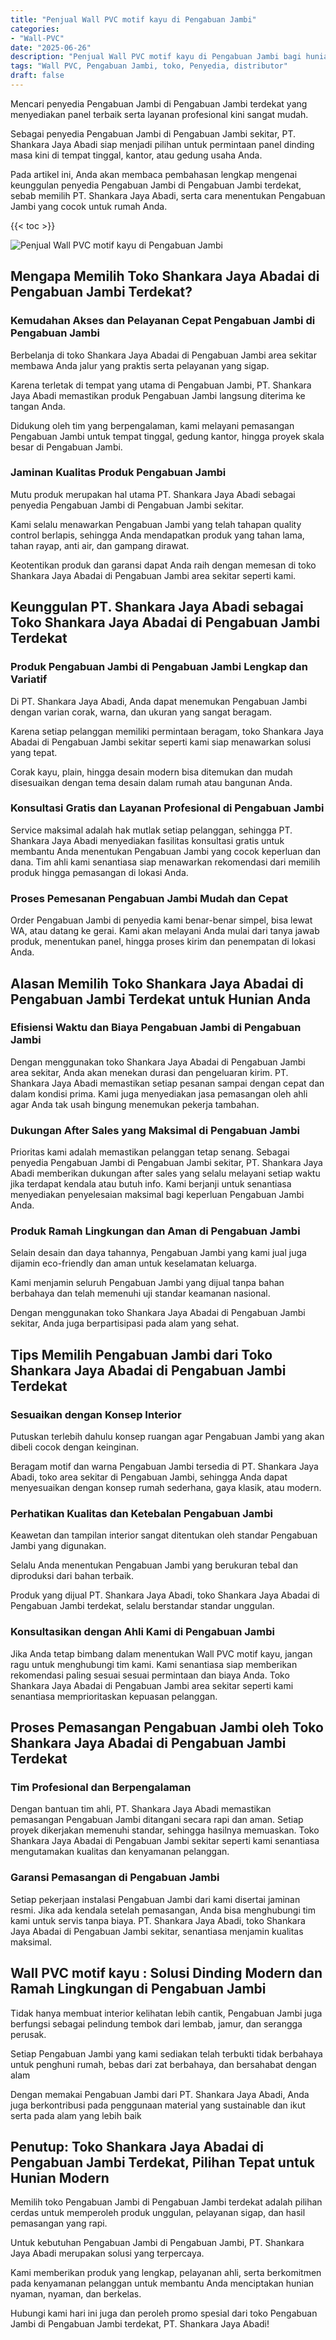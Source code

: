 ```yaml
---
title: "Penjual Wall PVC motif kayu di Pengabuan Jambi"
categories: 
- "Wall-PVC"
date: "2025-06-26"
description: "Penjual Wall PVC motif kayu di Pengabuan Jambi bagi hunian, kantor, dan ritel. Panel berkualitas, variasi motif, variasi warna menarik, dengan servis pemasangan dikerjakan oleh teknisi ahli serta kepastian resmi!|Servis penjualan Wall PVC motif kayu di Pengabuan Jambi bagi kebutuhan rumah, kantor, atau ritel, dengan produk berkualitas dan instalasi oleh tenaga ahli profesional dan jaminan resmi.|Alternatif Wall PVC motif kayu di Pengabuan Jambi yang andal untuk rumah, perkantoran, dan ritel, dengan produk unggulan dan pemasangan oleh tim berpengalaman dan jaminan resmi.|Distribusi Wall PVC motif kayu di Pengabuan Jambi bagi rumah, office, dan ritel, dengan panel berkualitas dan pemasangan dikerjakan oleh teknisi ahli, disertai beserta jaminan resmi.}"
tags: "Wall PVC, Pengabuan Jambi, toko, Penyedia, distributor"
draft: false
---
```


Mencari penyedia Pengabuan Jambi di Pengabuan Jambi terdekat yang menyediakan panel terbaik serta layanan profesional kini sangat mudah.

Sebagai penyedia Pengabuan Jambi di Pengabuan Jambi sekitar, PT. Shankara Jaya Abadi siap menjadi pilihan untuk permintaan panel dinding masa kini di tempat tinggal, kantor, atau gedung usaha Anda.

Pada artikel ini, Anda akan membaca pembahasan lengkap mengenai keunggulan penyedia Pengabuan Jambi di Pengabuan Jambi terdekat, sebab memilih PT. Shankara Jaya Abadi, serta cara menentukan Pengabuan Jambi yang cocok untuk rumah Anda.

{{< toc >}}

![Penjual Wall PVC motif kayu di Pengabuan Jambi](/images/Wall-PVC/Penjual-Wall-PVC-motif-kayu-di-Pengabuan-Jambi.png)


## Mengapa Memilih Toko Shankara Jaya Abadai di Pengabuan Jambi Terdekat?

### Kemudahan Akses dan Pelayanan Cepat Pengabuan Jambi di Pengabuan Jambi

Berbelanja di toko Shankara Jaya Abadai di Pengabuan Jambi area sekitar membawa Anda jalur yang praktis serta pelayanan yang sigap.

Karena terletak di tempat yang utama di Pengabuan Jambi, PT. Shankara Jaya Abadi memastikan produk Pengabuan Jambi langsung diterima ke tangan Anda.

Didukung oleh tim yang berpengalaman, kami melayani pemasangan Pengabuan Jambi untuk tempat tinggal, gedung kantor, hingga proyek skala besar di Pengabuan Jambi.

### Jaminan Kualitas Produk Pengabuan Jambi

Mutu produk merupakan hal utama PT. Shankara Jaya Abadi sebagai penyedia Pengabuan Jambi di Pengabuan Jambi sekitar.

Kami selalu menawarkan Pengabuan Jambi yang telah tahapan quality control berlapis, sehingga Anda mendapatkan produk yang tahan lama, tahan rayap, anti air, dan gampang dirawat.

Keotentikan produk dan garansi dapat Anda raih dengan memesan di toko Shankara Jaya Abadai di Pengabuan Jambi area sekitar seperti kami.

## Keunggulan PT. Shankara Jaya Abadi sebagai Toko Shankara Jaya Abadai di Pengabuan Jambi Terdekat

### Produk Pengabuan Jambi di Pengabuan Jambi Lengkap dan Variatif

Di PT. Shankara Jaya Abadi, Anda dapat menemukan Pengabuan Jambi dengan varian corak, warna, dan ukuran yang sangat beragam.

Karena setiap pelanggan memiliki permintaan beragam, toko Shankara Jaya Abadai di Pengabuan Jambi sekitar seperti kami siap menawarkan solusi yang tepat.

Corak kayu, plain, hingga desain modern bisa ditemukan dan mudah disesuaikan dengan tema desain dalam rumah atau bangunan Anda.

### Konsultasi Gratis dan Layanan Profesional di Pengabuan Jambi

Service maksimal adalah hak mutlak setiap pelanggan, sehingga PT. Shankara Jaya Abadi menyediakan fasilitas konsultasi gratis untuk membantu Anda menentukan Pengabuan Jambi yang cocok keperluan dan dana. Tim ahli kami senantiasa siap menawarkan rekomendasi dari memilih produk hingga pemasangan di lokasi Anda.

### Proses Pemesanan Pengabuan Jambi Mudah dan Cepat

Order Pengabuan Jambi di penyedia kami benar-benar simpel, bisa lewat WA, atau datang ke gerai. Kami akan melayani Anda mulai dari tanya jawab produk, menentukan panel, hingga proses kirim dan penempatan di lokasi Anda.

## Alasan Memilih Toko Shankara Jaya Abadai di Pengabuan Jambi Terdekat untuk Hunian Anda

### Efisiensi Waktu dan Biaya Pengabuan Jambi di Pengabuan Jambi

Dengan menggunakan toko Shankara Jaya Abadai di Pengabuan Jambi area sekitar, Anda akan menekan durasi dan pengeluaran kirim. PT. Shankara Jaya Abadi memastikan setiap pesanan sampai dengan cepat dan dalam kondisi prima. Kami juga menyediakan jasa pemasangan oleh ahli agar Anda tak usah bingung menemukan pekerja tambahan.

### Dukungan After Sales yang Maksimal di Pengabuan Jambi

Prioritas kami adalah memastikan pelanggan tetap senang. Sebagai penyedia Pengabuan Jambi di Pengabuan Jambi sekitar, PT. Shankara Jaya Abadi memberikan dukungan after sales yang selalu melayani setiap waktu jika terdapat kendala atau butuh info. Kami berjanji untuk senantiasa menyediakan penyelesaian maksimal bagi keperluan Pengabuan Jambi Anda.

### Produk Ramah Lingkungan dan Aman di Pengabuan Jambi

Selain desain dan daya tahannya, Pengabuan Jambi yang kami jual juga dijamin eco-friendly dan aman untuk keselamatan keluarga.

Kami menjamin seluruh Pengabuan Jambi yang dijual tanpa bahan berbahaya dan telah memenuhi uji standar keamanan nasional.

Dengan menggunakan toko Shankara Jaya Abadai di Pengabuan Jambi sekitar, Anda juga berpartisipasi pada alam yang sehat.

## Tips Memilih Pengabuan Jambi dari Toko Shankara Jaya Abadai di Pengabuan Jambi Terdekat

### Sesuaikan dengan Konsep Interior 

Putuskan terlebih dahulu konsep ruangan agar Pengabuan Jambi yang akan dibeli cocok dengan keinginan.

Beragam motif dan warna Pengabuan Jambi tersedia di PT. Shankara Jaya Abadi, toko area sekitar di Pengabuan Jambi, sehingga Anda dapat menyesuaikan dengan konsep rumah sederhana, gaya klasik, atau modern.

### Perhatikan Kualitas dan Ketebalan Pengabuan Jambi

Keawetan dan tampilan interior sangat ditentukan oleh standar Pengabuan Jambi yang digunakan.

Selalu Anda menentukan Pengabuan Jambi yang berukuran tebal dan diproduksi dari bahan terbaik.

Produk yang dijual PT. Shankara Jaya Abadi, toko Shankara Jaya Abadai di Pengabuan Jambi terdekat, selalu berstandar standar unggulan.

### Konsultasikan dengan Ahli Kami di Pengabuan Jambi

Jika Anda tetap bimbang dalam menentukan Wall PVC motif kayu, jangan ragu untuk menghubungi tim kami. Kami senantiasa siap memberikan rekomendasi paling sesuai sesuai permintaan dan biaya Anda. Toko Shankara Jaya Abadai di Pengabuan Jambi area sekitar seperti kami senantiasa memprioritaskan kepuasan pelanggan.

## Proses Pemasangan Pengabuan Jambi oleh Toko Shankara Jaya Abadai di Pengabuan Jambi Terdekat

### Tim Profesional dan Berpengalaman

Dengan bantuan tim ahli, PT. Shankara Jaya Abadi memastikan pemasangan Pengabuan Jambi ditangani secara rapi dan aman. Setiap proyek dikerjakan memenuhi standar, sehingga hasilnya memuaskan. Toko Shankara Jaya Abadai di Pengabuan Jambi sekitar seperti kami senantiasa mengutamakan kualitas dan kenyamanan pelanggan.

### Garansi Pemasangan di Pengabuan Jambi

Setiap pekerjaan instalasi Pengabuan Jambi dari kami disertai jaminan resmi. Jika ada kendala setelah pemasangan, Anda bisa menghubungi tim kami untuk servis tanpa biaya. PT. Shankara Jaya Abadi, toko Shankara Jaya Abadai di Pengabuan Jambi sekitar, senantiasa menjamin kualitas maksimal.

##  Wall PVC motif kayu : Solusi Dinding Modern dan Ramah Lingkungan di Pengabuan Jambi

Tidak hanya membuat interior kelihatan lebih cantik, Pengabuan Jambi juga berfungsi sebagai pelindung tembok dari lembab, jamur, dan serangga perusak.

Setiap Pengabuan Jambi yang kami sediakan telah terbukti tidak berbahaya untuk penghuni rumah, bebas dari zat berbahaya, dan bersahabat dengan alam

Dengan memakai Pengabuan Jambi dari PT. Shankara Jaya Abadi, Anda juga berkontribusi pada penggunaan material yang sustainable dan ikut serta pada alam yang lebih baik

## Penutup: Toko Shankara Jaya Abadai di Pengabuan Jambi Terdekat, Pilihan Tepat untuk Hunian Modern

Memilih toko Pengabuan Jambi di Pengabuan Jambi terdekat adalah pilihan cerdas untuk memperoleh produk unggulan, pelayanan sigap, dan hasil pemasangan yang rapi.

Untuk kebutuhan Pengabuan Jambi di Pengabuan Jambi, PT. Shankara Jaya Abadi merupakan solusi yang terpercaya.

Kami memberikan produk yang lengkap, pelayanan ahli, serta berkomitmen pada kenyamanan pelanggan untuk membantu Anda menciptakan hunian nyaman, nyaman, dan berkelas.

Hubungi kami hari ini juga dan peroleh promo spesial dari toko Pengabuan Jambi di Pengabuan Jambi terdekat, PT. Shankara Jaya Abadi!